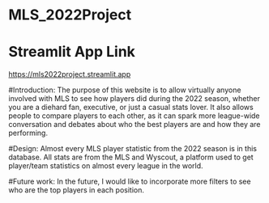 # MLS_2022Project

# Streamlit App Link
https://mls2022project.streamlit.app

#Introduction:
The purpose of this website is to allow virtually anyone involved with MLS to see how players did during the 2022 season, whether you are a diehard fan, executive, or just a casual stats lover. It also allows people to compare players to each other, as it can spark more league-wide conversation and debates about who the best players are and how they are performing.

#Design:
Almost every MLS player statistic from the 2022 season is in this database. All stats are from the MLS and Wyscout, a platform used to get player/team statistics on almost every league in the world. 

#Future work:
In the future, I would like to incorporate more filters to see who are the top players in each position. 
